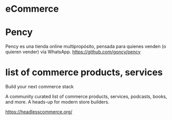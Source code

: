 # eCommerce 
 
# Pency

Pency es una tienda online multipropósito, pensada para quienes venden (o quieren vender) vía WhatsApp.
https://github.com/goncy/pency

# list of commerce products, services
 
Build your next commerce stack

A community curated list of commerce products, services, podcasts, books, and more. A heads-up for modern store builders.

https://headlesscommerce.org/
 